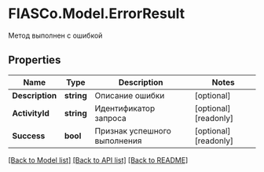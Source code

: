 # FIASCo.Model.ErrorResult
Метод выполнен с ошибкой

## Properties

Name | Type | Description | Notes
------------ | ------------- | ------------- | -------------
**Description** | **string** | Описание ошибки | [optional] 
**ActivityId** | **string** | Идентификатор запроса | [optional] [readonly] 
**Success** | **bool** | Признак успешного выполнения | [optional] [readonly] 

[[Back to Model list]](../README.md#documentation-for-models) [[Back to API list]](../README.md#documentation-for-api-endpoints) [[Back to README]](../README.md)

